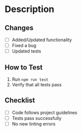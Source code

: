 # Description

<!-- Briefly describe the changes made in this PR (thinking this is a node project with ts)-->

## Changes

- [ ] Added/Updated functionality
- [ ] Fixed a bug
- [ ] Updated tests

## How to Test

<!-- Steps to test the changes -->

1. Run `npm run test`
2. Verify that all tests pass

## Checklist

- [ ] Code follows project guidelines
- [ ] Tests pass successfully
- [ ] No new linting errors
